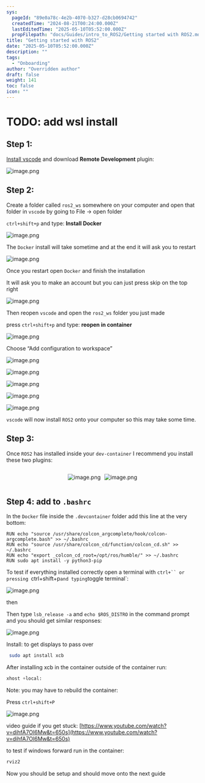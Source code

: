 ```yaml
---
sys:
  pageId: "89e0a78c-4e2b-4070-b327-d28cb0694742"
  createdTime: "2024-08-21T00:24:00.000Z"
  lastEditedTime: "2025-05-10T05:52:00.000Z"
  propFilepath: "docs/Guides/intro_to_ROS2/Getting started with ROS2.md"
title: "Getting started with ROS2"
date: "2025-05-10T05:52:00.000Z"
description: ""
tags:
  - "Onboarding"
author: "Overridden author"
draft: false
weight: 141
toc: false
icon: ""
---
```


# TODO: add wsl install

## Step 1:

[Install vscode](https://code.visualstudio.com/download) and download **Remote Development** plugin:

![image.png](https://prod-files-secure.s3.us-west-2.amazonaws.com/d518164a-d88e-44d1-a4ee-3adb3bd8bce0/efb52993-1881-4a40-b95e-6f020334f022/image.png?X-Amz-Algorithm=AWS4-HMAC-SHA256&X-Amz-Content-Sha256=UNSIGNED-PAYLOAD&X-Amz-Credential=ASIAZI2LB466VJMHYYKH%2F20250526%2Fus-west-2%2Fs3%2Faws4_request&X-Amz-Date=20250526T023903Z&X-Amz-Expires=3600&X-Amz-Security-Token=IQoJb3JpZ2luX2VjEHMaCXVzLXdlc3QtMiJHMEUCIGrhwH5N%2F1HXVRuKei7i9KPGfOu3SuX8Qrq7lHmn8E6kAiEA%2FUbUAkaJcqEFOxkD%2B3bLkHGFaIBdDOQoWmCwhgU2QKUq%2FwMIOxAAGgw2Mzc0MjMxODM4MDUiDD5zubl2ZEkWPqUSaSrcA%2F9Z%2FIzfDPKZX9qgfiEO6BwUxz1LBkxmeQN1eEUwzo%2FVk5MK9i9bgKOUjAxBCzSIGW4VYYZbvUvH9qGPS7F4Ng50C2P5bRyuBlujCQqha3qDb2vnxXGANqTZ37RhNI7SZ9IeEAXV%2Fsav1mlGQO6IG6zbQffH6z661daBD03YEVJUxQA3QGlKYuNjLnzkqg4lBkD2KWV5YOX1LGgSYF%2BBkBJHyhJJQRxXZM6YZ3rwMCGKoj0fr7QD4hDH5LODcyg4vvYQaBnbOPiHy4vkZbNpeSW%2F1%2FhDqaVFbEyCBseBPYJQ%2B27gAWkS9x%2F2D0FAAaElTnIYuERJjWo2F08zYzKMJngyWk5ugxlLS3NZNtJQ9tr5F9aV6azMTmpH26v5Qz%2FHHvtSP0uQkKVjp55mL%2B2n0Ve%2Fyzh8olxZuCSpvdQuBwbCjnHt0w1IhVdr6RJHcAqnkcUFXcv8yxpr3v3Z%2FnGDWKqpKV14q1tO2ZxJuxgtJ4WF7ZfcEfOL%2F4ifh5sCQni1PXJhM2a4FXplM5eAO9ethzzbeb1LhIsD6UuNzCsL9p07m%2BLyNYAuqf1k3CtxHHdMvpM42eQDmkguf14pcYE6pEJbm5bQdJ9R4WuY72y3i124CY5TWxg6HTEc6cXrMOyez8EGOqUBi4qle0Tlv7FjDQv2yiexbRWdBniO4%2Bs73SJz%2BgcYOu9i8Gqnry6p43B2mhgmXKolZeDF3dxpCpBE03ICpUxFGU%2BasXCozUaGqkSGzSm2h63GIvAgQtTQtvz9lJyyiI85gqOPBfkcPu9YfSQVreXrcDPHxau4xfdpiNowbO7ABAhknQSFmIfBKc%2Bkdy2VeAar400RpPp4u68XF%2B1UuU%2B8Oov9FPBM&X-Amz-Signature=20e160d103b8ae4aa5d43c168460bc1b9f3d7df15bad8c4da745a2e916e78d22&X-Amz-SignedHeaders=host&x-id=GetObject)

## Step 2:

Create a folder called `ros2_ws` somewhere on your computer and open that folder in `vscode` by going to File → open folder 

`ctrl+shift+p` and type: **Install Docker**

![image.png](https://prod-files-secure.s3.us-west-2.amazonaws.com/d518164a-d88e-44d1-a4ee-3adb3bd8bce0/2269dc0e-1cd5-47ff-bceb-c04ad9b2eab0/image.png?X-Amz-Algorithm=AWS4-HMAC-SHA256&X-Amz-Content-Sha256=UNSIGNED-PAYLOAD&X-Amz-Credential=ASIAZI2LB466VJMHYYKH%2F20250526%2Fus-west-2%2Fs3%2Faws4_request&X-Amz-Date=20250526T023903Z&X-Amz-Expires=3600&X-Amz-Security-Token=IQoJb3JpZ2luX2VjEHMaCXVzLXdlc3QtMiJHMEUCIGrhwH5N%2F1HXVRuKei7i9KPGfOu3SuX8Qrq7lHmn8E6kAiEA%2FUbUAkaJcqEFOxkD%2B3bLkHGFaIBdDOQoWmCwhgU2QKUq%2FwMIOxAAGgw2Mzc0MjMxODM4MDUiDD5zubl2ZEkWPqUSaSrcA%2F9Z%2FIzfDPKZX9qgfiEO6BwUxz1LBkxmeQN1eEUwzo%2FVk5MK9i9bgKOUjAxBCzSIGW4VYYZbvUvH9qGPS7F4Ng50C2P5bRyuBlujCQqha3qDb2vnxXGANqTZ37RhNI7SZ9IeEAXV%2Fsav1mlGQO6IG6zbQffH6z661daBD03YEVJUxQA3QGlKYuNjLnzkqg4lBkD2KWV5YOX1LGgSYF%2BBkBJHyhJJQRxXZM6YZ3rwMCGKoj0fr7QD4hDH5LODcyg4vvYQaBnbOPiHy4vkZbNpeSW%2F1%2FhDqaVFbEyCBseBPYJQ%2B27gAWkS9x%2F2D0FAAaElTnIYuERJjWo2F08zYzKMJngyWk5ugxlLS3NZNtJQ9tr5F9aV6azMTmpH26v5Qz%2FHHvtSP0uQkKVjp55mL%2B2n0Ve%2Fyzh8olxZuCSpvdQuBwbCjnHt0w1IhVdr6RJHcAqnkcUFXcv8yxpr3v3Z%2FnGDWKqpKV14q1tO2ZxJuxgtJ4WF7ZfcEfOL%2F4ifh5sCQni1PXJhM2a4FXplM5eAO9ethzzbeb1LhIsD6UuNzCsL9p07m%2BLyNYAuqf1k3CtxHHdMvpM42eQDmkguf14pcYE6pEJbm5bQdJ9R4WuY72y3i124CY5TWxg6HTEc6cXrMOyez8EGOqUBi4qle0Tlv7FjDQv2yiexbRWdBniO4%2Bs73SJz%2BgcYOu9i8Gqnry6p43B2mhgmXKolZeDF3dxpCpBE03ICpUxFGU%2BasXCozUaGqkSGzSm2h63GIvAgQtTQtvz9lJyyiI85gqOPBfkcPu9YfSQVreXrcDPHxau4xfdpiNowbO7ABAhknQSFmIfBKc%2Bkdy2VeAar400RpPp4u68XF%2B1UuU%2B8Oov9FPBM&X-Amz-Signature=17bd71d7b76043e16d3de1695c45ca2631247e5f86ec0f8aef7e2b4f931a261d&X-Amz-SignedHeaders=host&x-id=GetObject)

The `Docker` install will take sometime and at the end it will ask you to restart

![image.png](https://prod-files-secure.s3.us-west-2.amazonaws.com/d518164a-d88e-44d1-a4ee-3adb3bd8bce0/ed233f78-be33-4b1f-b89c-9c346c0e961e/image.png?X-Amz-Algorithm=AWS4-HMAC-SHA256&X-Amz-Content-Sha256=UNSIGNED-PAYLOAD&X-Amz-Credential=ASIAZI2LB466VJMHYYKH%2F20250526%2Fus-west-2%2Fs3%2Faws4_request&X-Amz-Date=20250526T023903Z&X-Amz-Expires=3600&X-Amz-Security-Token=IQoJb3JpZ2luX2VjEHMaCXVzLXdlc3QtMiJHMEUCIGrhwH5N%2F1HXVRuKei7i9KPGfOu3SuX8Qrq7lHmn8E6kAiEA%2FUbUAkaJcqEFOxkD%2B3bLkHGFaIBdDOQoWmCwhgU2QKUq%2FwMIOxAAGgw2Mzc0MjMxODM4MDUiDD5zubl2ZEkWPqUSaSrcA%2F9Z%2FIzfDPKZX9qgfiEO6BwUxz1LBkxmeQN1eEUwzo%2FVk5MK9i9bgKOUjAxBCzSIGW4VYYZbvUvH9qGPS7F4Ng50C2P5bRyuBlujCQqha3qDb2vnxXGANqTZ37RhNI7SZ9IeEAXV%2Fsav1mlGQO6IG6zbQffH6z661daBD03YEVJUxQA3QGlKYuNjLnzkqg4lBkD2KWV5YOX1LGgSYF%2BBkBJHyhJJQRxXZM6YZ3rwMCGKoj0fr7QD4hDH5LODcyg4vvYQaBnbOPiHy4vkZbNpeSW%2F1%2FhDqaVFbEyCBseBPYJQ%2B27gAWkS9x%2F2D0FAAaElTnIYuERJjWo2F08zYzKMJngyWk5ugxlLS3NZNtJQ9tr5F9aV6azMTmpH26v5Qz%2FHHvtSP0uQkKVjp55mL%2B2n0Ve%2Fyzh8olxZuCSpvdQuBwbCjnHt0w1IhVdr6RJHcAqnkcUFXcv8yxpr3v3Z%2FnGDWKqpKV14q1tO2ZxJuxgtJ4WF7ZfcEfOL%2F4ifh5sCQni1PXJhM2a4FXplM5eAO9ethzzbeb1LhIsD6UuNzCsL9p07m%2BLyNYAuqf1k3CtxHHdMvpM42eQDmkguf14pcYE6pEJbm5bQdJ9R4WuY72y3i124CY5TWxg6HTEc6cXrMOyez8EGOqUBi4qle0Tlv7FjDQv2yiexbRWdBniO4%2Bs73SJz%2BgcYOu9i8Gqnry6p43B2mhgmXKolZeDF3dxpCpBE03ICpUxFGU%2BasXCozUaGqkSGzSm2h63GIvAgQtTQtvz9lJyyiI85gqOPBfkcPu9YfSQVreXrcDPHxau4xfdpiNowbO7ABAhknQSFmIfBKc%2Bkdy2VeAar400RpPp4u68XF%2B1UuU%2B8Oov9FPBM&X-Amz-Signature=257309637c0866c0bcb203ce802b156571ad51434c26973b863bc850a9179fad&X-Amz-SignedHeaders=host&x-id=GetObject)

Once you restart open `Docker` and finish the installation

It will ask you to make an account but you can just press skip on the top right

![image.png](https://prod-files-secure.s3.us-west-2.amazonaws.com/d518164a-d88e-44d1-a4ee-3adb3bd8bce0/21010ad9-1659-4fd9-9f59-9932a09b2a3d/image.png?X-Amz-Algorithm=AWS4-HMAC-SHA256&X-Amz-Content-Sha256=UNSIGNED-PAYLOAD&X-Amz-Credential=ASIAZI2LB466VJMHYYKH%2F20250526%2Fus-west-2%2Fs3%2Faws4_request&X-Amz-Date=20250526T023903Z&X-Amz-Expires=3600&X-Amz-Security-Token=IQoJb3JpZ2luX2VjEHMaCXVzLXdlc3QtMiJHMEUCIGrhwH5N%2F1HXVRuKei7i9KPGfOu3SuX8Qrq7lHmn8E6kAiEA%2FUbUAkaJcqEFOxkD%2B3bLkHGFaIBdDOQoWmCwhgU2QKUq%2FwMIOxAAGgw2Mzc0MjMxODM4MDUiDD5zubl2ZEkWPqUSaSrcA%2F9Z%2FIzfDPKZX9qgfiEO6BwUxz1LBkxmeQN1eEUwzo%2FVk5MK9i9bgKOUjAxBCzSIGW4VYYZbvUvH9qGPS7F4Ng50C2P5bRyuBlujCQqha3qDb2vnxXGANqTZ37RhNI7SZ9IeEAXV%2Fsav1mlGQO6IG6zbQffH6z661daBD03YEVJUxQA3QGlKYuNjLnzkqg4lBkD2KWV5YOX1LGgSYF%2BBkBJHyhJJQRxXZM6YZ3rwMCGKoj0fr7QD4hDH5LODcyg4vvYQaBnbOPiHy4vkZbNpeSW%2F1%2FhDqaVFbEyCBseBPYJQ%2B27gAWkS9x%2F2D0FAAaElTnIYuERJjWo2F08zYzKMJngyWk5ugxlLS3NZNtJQ9tr5F9aV6azMTmpH26v5Qz%2FHHvtSP0uQkKVjp55mL%2B2n0Ve%2Fyzh8olxZuCSpvdQuBwbCjnHt0w1IhVdr6RJHcAqnkcUFXcv8yxpr3v3Z%2FnGDWKqpKV14q1tO2ZxJuxgtJ4WF7ZfcEfOL%2F4ifh5sCQni1PXJhM2a4FXplM5eAO9ethzzbeb1LhIsD6UuNzCsL9p07m%2BLyNYAuqf1k3CtxHHdMvpM42eQDmkguf14pcYE6pEJbm5bQdJ9R4WuY72y3i124CY5TWxg6HTEc6cXrMOyez8EGOqUBi4qle0Tlv7FjDQv2yiexbRWdBniO4%2Bs73SJz%2BgcYOu9i8Gqnry6p43B2mhgmXKolZeDF3dxpCpBE03ICpUxFGU%2BasXCozUaGqkSGzSm2h63GIvAgQtTQtvz9lJyyiI85gqOPBfkcPu9YfSQVreXrcDPHxau4xfdpiNowbO7ABAhknQSFmIfBKc%2Bkdy2VeAar400RpPp4u68XF%2B1UuU%2B8Oov9FPBM&X-Amz-Signature=65765f920b5550775137d339a45d8cc11ffcaf03171e83cc862f8a6d47b4d7ad&X-Amz-SignedHeaders=host&x-id=GetObject)

Then reopen `vscode` and open the `ros2_ws` folder you just made

press `ctrl+shift+p` and type: **reopen in container**

![image.png](https://prod-files-secure.s3.us-west-2.amazonaws.com/d518164a-d88e-44d1-a4ee-3adb3bd8bce0/4e93b8c2-41ad-488c-8095-c74205196118/image.png?X-Amz-Algorithm=AWS4-HMAC-SHA256&X-Amz-Content-Sha256=UNSIGNED-PAYLOAD&X-Amz-Credential=ASIAZI2LB466VJMHYYKH%2F20250526%2Fus-west-2%2Fs3%2Faws4_request&X-Amz-Date=20250526T023903Z&X-Amz-Expires=3600&X-Amz-Security-Token=IQoJb3JpZ2luX2VjEHMaCXVzLXdlc3QtMiJHMEUCIGrhwH5N%2F1HXVRuKei7i9KPGfOu3SuX8Qrq7lHmn8E6kAiEA%2FUbUAkaJcqEFOxkD%2B3bLkHGFaIBdDOQoWmCwhgU2QKUq%2FwMIOxAAGgw2Mzc0MjMxODM4MDUiDD5zubl2ZEkWPqUSaSrcA%2F9Z%2FIzfDPKZX9qgfiEO6BwUxz1LBkxmeQN1eEUwzo%2FVk5MK9i9bgKOUjAxBCzSIGW4VYYZbvUvH9qGPS7F4Ng50C2P5bRyuBlujCQqha3qDb2vnxXGANqTZ37RhNI7SZ9IeEAXV%2Fsav1mlGQO6IG6zbQffH6z661daBD03YEVJUxQA3QGlKYuNjLnzkqg4lBkD2KWV5YOX1LGgSYF%2BBkBJHyhJJQRxXZM6YZ3rwMCGKoj0fr7QD4hDH5LODcyg4vvYQaBnbOPiHy4vkZbNpeSW%2F1%2FhDqaVFbEyCBseBPYJQ%2B27gAWkS9x%2F2D0FAAaElTnIYuERJjWo2F08zYzKMJngyWk5ugxlLS3NZNtJQ9tr5F9aV6azMTmpH26v5Qz%2FHHvtSP0uQkKVjp55mL%2B2n0Ve%2Fyzh8olxZuCSpvdQuBwbCjnHt0w1IhVdr6RJHcAqnkcUFXcv8yxpr3v3Z%2FnGDWKqpKV14q1tO2ZxJuxgtJ4WF7ZfcEfOL%2F4ifh5sCQni1PXJhM2a4FXplM5eAO9ethzzbeb1LhIsD6UuNzCsL9p07m%2BLyNYAuqf1k3CtxHHdMvpM42eQDmkguf14pcYE6pEJbm5bQdJ9R4WuY72y3i124CY5TWxg6HTEc6cXrMOyez8EGOqUBi4qle0Tlv7FjDQv2yiexbRWdBniO4%2Bs73SJz%2BgcYOu9i8Gqnry6p43B2mhgmXKolZeDF3dxpCpBE03ICpUxFGU%2BasXCozUaGqkSGzSm2h63GIvAgQtTQtvz9lJyyiI85gqOPBfkcPu9YfSQVreXrcDPHxau4xfdpiNowbO7ABAhknQSFmIfBKc%2Bkdy2VeAar400RpPp4u68XF%2B1UuU%2B8Oov9FPBM&X-Amz-Signature=e715d896603878d68c9267dee541ae525c673615337a4cfec3955294014ee5d8&X-Amz-SignedHeaders=host&x-id=GetObject)

Choose “Add configuration to workspace”

![image.png](https://prod-files-secure.s3.us-west-2.amazonaws.com/d518164a-d88e-44d1-a4ee-3adb3bd8bce0/9560b282-5060-4989-ba37-97e7b2c22476/image.png?X-Amz-Algorithm=AWS4-HMAC-SHA256&X-Amz-Content-Sha256=UNSIGNED-PAYLOAD&X-Amz-Credential=ASIAZI2LB466VJMHYYKH%2F20250526%2Fus-west-2%2Fs3%2Faws4_request&X-Amz-Date=20250526T023903Z&X-Amz-Expires=3600&X-Amz-Security-Token=IQoJb3JpZ2luX2VjEHMaCXVzLXdlc3QtMiJHMEUCIGrhwH5N%2F1HXVRuKei7i9KPGfOu3SuX8Qrq7lHmn8E6kAiEA%2FUbUAkaJcqEFOxkD%2B3bLkHGFaIBdDOQoWmCwhgU2QKUq%2FwMIOxAAGgw2Mzc0MjMxODM4MDUiDD5zubl2ZEkWPqUSaSrcA%2F9Z%2FIzfDPKZX9qgfiEO6BwUxz1LBkxmeQN1eEUwzo%2FVk5MK9i9bgKOUjAxBCzSIGW4VYYZbvUvH9qGPS7F4Ng50C2P5bRyuBlujCQqha3qDb2vnxXGANqTZ37RhNI7SZ9IeEAXV%2Fsav1mlGQO6IG6zbQffH6z661daBD03YEVJUxQA3QGlKYuNjLnzkqg4lBkD2KWV5YOX1LGgSYF%2BBkBJHyhJJQRxXZM6YZ3rwMCGKoj0fr7QD4hDH5LODcyg4vvYQaBnbOPiHy4vkZbNpeSW%2F1%2FhDqaVFbEyCBseBPYJQ%2B27gAWkS9x%2F2D0FAAaElTnIYuERJjWo2F08zYzKMJngyWk5ugxlLS3NZNtJQ9tr5F9aV6azMTmpH26v5Qz%2FHHvtSP0uQkKVjp55mL%2B2n0Ve%2Fyzh8olxZuCSpvdQuBwbCjnHt0w1IhVdr6RJHcAqnkcUFXcv8yxpr3v3Z%2FnGDWKqpKV14q1tO2ZxJuxgtJ4WF7ZfcEfOL%2F4ifh5sCQni1PXJhM2a4FXplM5eAO9ethzzbeb1LhIsD6UuNzCsL9p07m%2BLyNYAuqf1k3CtxHHdMvpM42eQDmkguf14pcYE6pEJbm5bQdJ9R4WuY72y3i124CY5TWxg6HTEc6cXrMOyez8EGOqUBi4qle0Tlv7FjDQv2yiexbRWdBniO4%2Bs73SJz%2BgcYOu9i8Gqnry6p43B2mhgmXKolZeDF3dxpCpBE03ICpUxFGU%2BasXCozUaGqkSGzSm2h63GIvAgQtTQtvz9lJyyiI85gqOPBfkcPu9YfSQVreXrcDPHxau4xfdpiNowbO7ABAhknQSFmIfBKc%2Bkdy2VeAar400RpPp4u68XF%2B1UuU%2B8Oov9FPBM&X-Amz-Signature=fd0bffa87d4497e078a3230a30f598f950a9f0a94f29f964b00b687cff3e598f&X-Amz-SignedHeaders=host&x-id=GetObject)

![image.png](https://prod-files-secure.s3.us-west-2.amazonaws.com/d518164a-d88e-44d1-a4ee-3adb3bd8bce0/2ee63f81-886b-48e8-a553-dc6e5eac99e4/image.png?X-Amz-Algorithm=AWS4-HMAC-SHA256&X-Amz-Content-Sha256=UNSIGNED-PAYLOAD&X-Amz-Credential=ASIAZI2LB466VJMHYYKH%2F20250526%2Fus-west-2%2Fs3%2Faws4_request&X-Amz-Date=20250526T023903Z&X-Amz-Expires=3600&X-Amz-Security-Token=IQoJb3JpZ2luX2VjEHMaCXVzLXdlc3QtMiJHMEUCIGrhwH5N%2F1HXVRuKei7i9KPGfOu3SuX8Qrq7lHmn8E6kAiEA%2FUbUAkaJcqEFOxkD%2B3bLkHGFaIBdDOQoWmCwhgU2QKUq%2FwMIOxAAGgw2Mzc0MjMxODM4MDUiDD5zubl2ZEkWPqUSaSrcA%2F9Z%2FIzfDPKZX9qgfiEO6BwUxz1LBkxmeQN1eEUwzo%2FVk5MK9i9bgKOUjAxBCzSIGW4VYYZbvUvH9qGPS7F4Ng50C2P5bRyuBlujCQqha3qDb2vnxXGANqTZ37RhNI7SZ9IeEAXV%2Fsav1mlGQO6IG6zbQffH6z661daBD03YEVJUxQA3QGlKYuNjLnzkqg4lBkD2KWV5YOX1LGgSYF%2BBkBJHyhJJQRxXZM6YZ3rwMCGKoj0fr7QD4hDH5LODcyg4vvYQaBnbOPiHy4vkZbNpeSW%2F1%2FhDqaVFbEyCBseBPYJQ%2B27gAWkS9x%2F2D0FAAaElTnIYuERJjWo2F08zYzKMJngyWk5ugxlLS3NZNtJQ9tr5F9aV6azMTmpH26v5Qz%2FHHvtSP0uQkKVjp55mL%2B2n0Ve%2Fyzh8olxZuCSpvdQuBwbCjnHt0w1IhVdr6RJHcAqnkcUFXcv8yxpr3v3Z%2FnGDWKqpKV14q1tO2ZxJuxgtJ4WF7ZfcEfOL%2F4ifh5sCQni1PXJhM2a4FXplM5eAO9ethzzbeb1LhIsD6UuNzCsL9p07m%2BLyNYAuqf1k3CtxHHdMvpM42eQDmkguf14pcYE6pEJbm5bQdJ9R4WuY72y3i124CY5TWxg6HTEc6cXrMOyez8EGOqUBi4qle0Tlv7FjDQv2yiexbRWdBniO4%2Bs73SJz%2BgcYOu9i8Gqnry6p43B2mhgmXKolZeDF3dxpCpBE03ICpUxFGU%2BasXCozUaGqkSGzSm2h63GIvAgQtTQtvz9lJyyiI85gqOPBfkcPu9YfSQVreXrcDPHxau4xfdpiNowbO7ABAhknQSFmIfBKc%2Bkdy2VeAar400RpPp4u68XF%2B1UuU%2B8Oov9FPBM&X-Amz-Signature=fcc130fd72fe58958efe6a72f4690b50e200c65e9a4d144db8b5bcf3a41cc44c&X-Amz-SignedHeaders=host&x-id=GetObject)

![image.png](https://prod-files-secure.s3.us-west-2.amazonaws.com/d518164a-d88e-44d1-a4ee-3adb3bd8bce0/ae1580b2-b048-407e-aed9-b584224a7a04/image.png?X-Amz-Algorithm=AWS4-HMAC-SHA256&X-Amz-Content-Sha256=UNSIGNED-PAYLOAD&X-Amz-Credential=ASIAZI2LB466VJMHYYKH%2F20250526%2Fus-west-2%2Fs3%2Faws4_request&X-Amz-Date=20250526T023903Z&X-Amz-Expires=3600&X-Amz-Security-Token=IQoJb3JpZ2luX2VjEHMaCXVzLXdlc3QtMiJHMEUCIGrhwH5N%2F1HXVRuKei7i9KPGfOu3SuX8Qrq7lHmn8E6kAiEA%2FUbUAkaJcqEFOxkD%2B3bLkHGFaIBdDOQoWmCwhgU2QKUq%2FwMIOxAAGgw2Mzc0MjMxODM4MDUiDD5zubl2ZEkWPqUSaSrcA%2F9Z%2FIzfDPKZX9qgfiEO6BwUxz1LBkxmeQN1eEUwzo%2FVk5MK9i9bgKOUjAxBCzSIGW4VYYZbvUvH9qGPS7F4Ng50C2P5bRyuBlujCQqha3qDb2vnxXGANqTZ37RhNI7SZ9IeEAXV%2Fsav1mlGQO6IG6zbQffH6z661daBD03YEVJUxQA3QGlKYuNjLnzkqg4lBkD2KWV5YOX1LGgSYF%2BBkBJHyhJJQRxXZM6YZ3rwMCGKoj0fr7QD4hDH5LODcyg4vvYQaBnbOPiHy4vkZbNpeSW%2F1%2FhDqaVFbEyCBseBPYJQ%2B27gAWkS9x%2F2D0FAAaElTnIYuERJjWo2F08zYzKMJngyWk5ugxlLS3NZNtJQ9tr5F9aV6azMTmpH26v5Qz%2FHHvtSP0uQkKVjp55mL%2B2n0Ve%2Fyzh8olxZuCSpvdQuBwbCjnHt0w1IhVdr6RJHcAqnkcUFXcv8yxpr3v3Z%2FnGDWKqpKV14q1tO2ZxJuxgtJ4WF7ZfcEfOL%2F4ifh5sCQni1PXJhM2a4FXplM5eAO9ethzzbeb1LhIsD6UuNzCsL9p07m%2BLyNYAuqf1k3CtxHHdMvpM42eQDmkguf14pcYE6pEJbm5bQdJ9R4WuY72y3i124CY5TWxg6HTEc6cXrMOyez8EGOqUBi4qle0Tlv7FjDQv2yiexbRWdBniO4%2Bs73SJz%2BgcYOu9i8Gqnry6p43B2mhgmXKolZeDF3dxpCpBE03ICpUxFGU%2BasXCozUaGqkSGzSm2h63GIvAgQtTQtvz9lJyyiI85gqOPBfkcPu9YfSQVreXrcDPHxau4xfdpiNowbO7ABAhknQSFmIfBKc%2Bkdy2VeAar400RpPp4u68XF%2B1UuU%2B8Oov9FPBM&X-Amz-Signature=8a30e5bf856c4954e42f48c9b393ce046237e905cae017caedec7a3f329e8256&X-Amz-SignedHeaders=host&x-id=GetObject)

![image.png](https://prod-files-secure.s3.us-west-2.amazonaws.com/d518164a-d88e-44d1-a4ee-3adb3bd8bce0/53255b28-f75e-430f-b9e3-c0ac8577e42b/image.png?X-Amz-Algorithm=AWS4-HMAC-SHA256&X-Amz-Content-Sha256=UNSIGNED-PAYLOAD&X-Amz-Credential=ASIAZI2LB466VJMHYYKH%2F20250526%2Fus-west-2%2Fs3%2Faws4_request&X-Amz-Date=20250526T023903Z&X-Amz-Expires=3600&X-Amz-Security-Token=IQoJb3JpZ2luX2VjEHMaCXVzLXdlc3QtMiJHMEUCIGrhwH5N%2F1HXVRuKei7i9KPGfOu3SuX8Qrq7lHmn8E6kAiEA%2FUbUAkaJcqEFOxkD%2B3bLkHGFaIBdDOQoWmCwhgU2QKUq%2FwMIOxAAGgw2Mzc0MjMxODM4MDUiDD5zubl2ZEkWPqUSaSrcA%2F9Z%2FIzfDPKZX9qgfiEO6BwUxz1LBkxmeQN1eEUwzo%2FVk5MK9i9bgKOUjAxBCzSIGW4VYYZbvUvH9qGPS7F4Ng50C2P5bRyuBlujCQqha3qDb2vnxXGANqTZ37RhNI7SZ9IeEAXV%2Fsav1mlGQO6IG6zbQffH6z661daBD03YEVJUxQA3QGlKYuNjLnzkqg4lBkD2KWV5YOX1LGgSYF%2BBkBJHyhJJQRxXZM6YZ3rwMCGKoj0fr7QD4hDH5LODcyg4vvYQaBnbOPiHy4vkZbNpeSW%2F1%2FhDqaVFbEyCBseBPYJQ%2B27gAWkS9x%2F2D0FAAaElTnIYuERJjWo2F08zYzKMJngyWk5ugxlLS3NZNtJQ9tr5F9aV6azMTmpH26v5Qz%2FHHvtSP0uQkKVjp55mL%2B2n0Ve%2Fyzh8olxZuCSpvdQuBwbCjnHt0w1IhVdr6RJHcAqnkcUFXcv8yxpr3v3Z%2FnGDWKqpKV14q1tO2ZxJuxgtJ4WF7ZfcEfOL%2F4ifh5sCQni1PXJhM2a4FXplM5eAO9ethzzbeb1LhIsD6UuNzCsL9p07m%2BLyNYAuqf1k3CtxHHdMvpM42eQDmkguf14pcYE6pEJbm5bQdJ9R4WuY72y3i124CY5TWxg6HTEc6cXrMOyez8EGOqUBi4qle0Tlv7FjDQv2yiexbRWdBniO4%2Bs73SJz%2BgcYOu9i8Gqnry6p43B2mhgmXKolZeDF3dxpCpBE03ICpUxFGU%2BasXCozUaGqkSGzSm2h63GIvAgQtTQtvz9lJyyiI85gqOPBfkcPu9YfSQVreXrcDPHxau4xfdpiNowbO7ABAhknQSFmIfBKc%2Bkdy2VeAar400RpPp4u68XF%2B1UuU%2B8Oov9FPBM&X-Amz-Signature=85a650248f86d17a4c5aacb4ce7edb555e4e0de8b525e75e6a8f9ac157d5468f&X-Amz-SignedHeaders=host&x-id=GetObject)

![image.png](https://prod-files-secure.s3.us-west-2.amazonaws.com/d518164a-d88e-44d1-a4ee-3adb3bd8bce0/7c562767-5af9-4ffb-97d1-327bcdf4ee00/image.png?X-Amz-Algorithm=AWS4-HMAC-SHA256&X-Amz-Content-Sha256=UNSIGNED-PAYLOAD&X-Amz-Credential=ASIAZI2LB466VJMHYYKH%2F20250526%2Fus-west-2%2Fs3%2Faws4_request&X-Amz-Date=20250526T023903Z&X-Amz-Expires=3600&X-Amz-Security-Token=IQoJb3JpZ2luX2VjEHMaCXVzLXdlc3QtMiJHMEUCIGrhwH5N%2F1HXVRuKei7i9KPGfOu3SuX8Qrq7lHmn8E6kAiEA%2FUbUAkaJcqEFOxkD%2B3bLkHGFaIBdDOQoWmCwhgU2QKUq%2FwMIOxAAGgw2Mzc0MjMxODM4MDUiDD5zubl2ZEkWPqUSaSrcA%2F9Z%2FIzfDPKZX9qgfiEO6BwUxz1LBkxmeQN1eEUwzo%2FVk5MK9i9bgKOUjAxBCzSIGW4VYYZbvUvH9qGPS7F4Ng50C2P5bRyuBlujCQqha3qDb2vnxXGANqTZ37RhNI7SZ9IeEAXV%2Fsav1mlGQO6IG6zbQffH6z661daBD03YEVJUxQA3QGlKYuNjLnzkqg4lBkD2KWV5YOX1LGgSYF%2BBkBJHyhJJQRxXZM6YZ3rwMCGKoj0fr7QD4hDH5LODcyg4vvYQaBnbOPiHy4vkZbNpeSW%2F1%2FhDqaVFbEyCBseBPYJQ%2B27gAWkS9x%2F2D0FAAaElTnIYuERJjWo2F08zYzKMJngyWk5ugxlLS3NZNtJQ9tr5F9aV6azMTmpH26v5Qz%2FHHvtSP0uQkKVjp55mL%2B2n0Ve%2Fyzh8olxZuCSpvdQuBwbCjnHt0w1IhVdr6RJHcAqnkcUFXcv8yxpr3v3Z%2FnGDWKqpKV14q1tO2ZxJuxgtJ4WF7ZfcEfOL%2F4ifh5sCQni1PXJhM2a4FXplM5eAO9ethzzbeb1LhIsD6UuNzCsL9p07m%2BLyNYAuqf1k3CtxHHdMvpM42eQDmkguf14pcYE6pEJbm5bQdJ9R4WuY72y3i124CY5TWxg6HTEc6cXrMOyez8EGOqUBi4qle0Tlv7FjDQv2yiexbRWdBniO4%2Bs73SJz%2BgcYOu9i8Gqnry6p43B2mhgmXKolZeDF3dxpCpBE03ICpUxFGU%2BasXCozUaGqkSGzSm2h63GIvAgQtTQtvz9lJyyiI85gqOPBfkcPu9YfSQVreXrcDPHxau4xfdpiNowbO7ABAhknQSFmIfBKc%2Bkdy2VeAar400RpPp4u68XF%2B1UuU%2B8Oov9FPBM&X-Amz-Signature=3796dec4f63570fbbaf0041bb0435731b86becb0e01322fa39e165db7140dc2f&X-Amz-SignedHeaders=host&x-id=GetObject)

`vscode` will now install `ROS2` onto your computer so this may take some time.

## Step 3:

Once `ROS2` has installed inside your `dev-container` I recommend you install these two plugins:

<div style="display: flex;flex-direction: row; column-gap:10px; max-width: 630px;justify-content: center;">
<div>

![image.png](https://prod-files-secure.s3.us-west-2.amazonaws.com/d518164a-d88e-44d1-a4ee-3adb3bd8bce0/3fc3d550-5a54-4ba1-ba6b-faa01cdb7369/image.png?X-Amz-Algorithm=AWS4-HMAC-SHA256&X-Amz-Content-Sha256=UNSIGNED-PAYLOAD&X-Amz-Credential=ASIAZI2LB4663WWEDPM2%2F20250526%2Fus-west-2%2Fs3%2Faws4_request&X-Amz-Date=20250526T023908Z&X-Amz-Expires=3600&X-Amz-Security-Token=IQoJb3JpZ2luX2VjEHIaCXVzLXdlc3QtMiJHMEUCIQDGTuUnUYM2R%2BVlGKdvZwaIkIIlGx2yw%2F9drOg9veGfDgIgCM9iLaJ1SSl0Bqg7ugQEu9yMgmTFdJNMP2mkwbmeI78q%2FwMIOxAAGgw2Mzc0MjMxODM4MDUiDEYZlBamri6c%2FP6hkSrcA8Zh94TRGhAtBHsKQvUUSVPzk5RSRIJqaK%2FsFLNV4LKQrQ2E0eIbcU498T%2BNEGgeMi32AEPOm7syVNvHBwzYsuahQ%2BNgMW2HHvTNsbny7w%2FTbnWJpVPPHWPxForMz1jPjpyTCIFqouLhP6glq66ByaXhdrsT%2FA9TPcId6Ngbee5mIYTsQmibkZumGk6vmb4eLBMCjhYEFLLqS%2Bk%2F1ZDZub5SuMI3O27e2E4hAUvcxZLIXcOanfiZvXbkU%2FpnPCKETEtCE0T%2F5RWpGY41uoY%2BDjp3TkIdGEpfW5%2BSEVJginD1P2WFgTWXMbmKicRsOEAQnrO9RQzIh%2BcyZSmOQzD9iy%2BBjKF8VjCpJmk529lsWm1IXFU32Uy8op9p1EEjAdC7oJ2oNVSPy1THjKqDzKM2QHkSYvX%2BaM4%2FGdCsJPBKFFyN98bWs9OG4y%2BqqOprxkJLrE9TKn79JApgVTl7SsdnjlEIKJeXyX4Xh9tndAw8UcttYpjAHXQt%2BxqLxBwg9sWZsdBGuwWkELQIgkcDHtgh%2BrBGhf08yJXwSELBgNW3HaF%2BFWdNuTKJ8MbTxDWkalNGq1KtDyQK1xZVi%2FQP%2B21njCtM8w3ADnSaXKyhJjh9UFUHQGZIeqonY5fXRY%2BtMLmez8EGOqUB%2BeunY3aJZn5W1LpKeR0CnAKJ3bTV2mN4a%2B5%2B%2BrbDrLSQKOcwaVSK1WipfbverC7m%2F9SQDC0y8EN0w6WuMa809J2RD4BVLNx3rfpuBjUTiqs%2B2B37sGos%2FK7QpfPZj4%2FclLDqFoKJZV6R2C7iqrW1bjqOxWwmlsCDPxVppGeOxeO931Fw06DASgrL1QemDfRDHiJiOYg3ZO2YuSO%2FOyhfDblYIyZX&X-Amz-Signature=9698f1b6f8bb5588e1f51b46899af48a707553795d3bf3649dbb5d7922442eb6&X-Amz-SignedHeaders=host&x-id=GetObject)

</div>
<div>

![image.png](https://prod-files-secure.s3.us-west-2.amazonaws.com/d518164a-d88e-44d1-a4ee-3adb3bd8bce0/d994cc66-13c2-4093-a5a3-f84cf4601a82/image.png?X-Amz-Algorithm=AWS4-HMAC-SHA256&X-Amz-Content-Sha256=UNSIGNED-PAYLOAD&X-Amz-Credential=ASIAZI2LB466U4KA6P3Z%2F20250526%2Fus-west-2%2Fs3%2Faws4_request&X-Amz-Date=20250526T023909Z&X-Amz-Expires=3600&X-Amz-Security-Token=IQoJb3JpZ2luX2VjEHMaCXVzLXdlc3QtMiJHMEUCIQDhxB7iyNEh8tWlsQtT8AO4cu8EkaPOfJvf2cpThsFePgIgdzIcEh4nkntSSB0d06wKqJyLi1EbFH3lJn07pRta4joq%2FwMIOxAAGgw2Mzc0MjMxODM4MDUiDCig6YWkPVR16oL8gircA2BgOjViRKPlQsW1ZMKrQSEieqLUSKwK1Dftbg%2B24lhfVzeJ7lAF3RBdQSqlJ4T%2BlPCo7lAhT1lvcLEqZ32oibbsYjAA0j7M%2FoBvpa8DJ9mqc6a5GxDKgdt9sLMtdfmMK3o4aUsOEDru%2FmyhebgHsd7dX0WVO6poZKYL4S9VGdk4WiPxTUXnBLvrYE1GNkUn17zdKFzFkhqXedbfByiwVZQDuUzqe1bdyRaJnXzRxL4LZfWG6oQ0G%2FNnDdFQ9qptx4HSZ2FtNJ0rjFW7hDM%2F0NAjkQxhxwGYwjV7TkVaESpWkkbEFAvIcb%2FYCIGj4Z5tHMgO4YbmQpqZw5yztLrmrP3Dj3G0l%2F%2Fynyg0ab3Y7v%2F2oplVUteq7plDlYhWMK2xAEwdJQJtS5WWBJjaTBWCEsBbP0vB82nvnlZatY80hQcWhkuhjbXHDWwtJx3BEXKGKJXesrnm7IN%2BAVKKqkbDZoS%2B2YBbi06eFbXQk7iEdQ5nqL255ezs2dn2VPceKPUcy7ciSPjG2DwuEN%2BlGM6DyQ9UyySUGFJOV6eC4GjesZ4PzP8vegqV0Soee1W3UX%2Fspna1B%2F%2FAcyf5tXVupyTmmaj7LcRdSRcdKoW%2BcPvmjZ%2BTJYyF2WKR4JfJ%2BsydMPqez8EGOqUBfDSn3k0DfomLUGCTfNI7LjXv7Pc4wvuejaDZbcoEhlqhHu2yrnLcRt7Urg7uukQWqPN7vTeyxz%2BdigP8EFC4NGjwLNNcv1O%2Ff06qJSTT01li2H6zZBMw5SAU3y6WbswaDy9qokqnZ1Nkyillukxdf6U0uCzYs9EkymlvqfCfsW3fjIbOH4EGwnZtHhpF5yRro2Um2W63YDi1%2FfMVuj7aXdbeCWrv&X-Amz-Signature=f6420caf9f5b85e73450a3e3c186ea819c73ac124028082e625f5bc3d4cc00f2&X-Amz-SignedHeaders=host&x-id=GetObject)

</div>
</div>

## Step 4: add to `.bashrc`

In the `Docker` file inside the `.devcontainer` folder add this line at the very bottom: 

```docker
RUN echo "source /usr/share/colcon_argcomplete/hook/colcon-argcomplete.bash" >> ~/.bashrc
RUN echo "source /usr/share/colcon_cd/function/colcon_cd.sh" >> ~/.bashrc
RUN echo "export _colcon_cd_root=/opt/ros/humble/" >> ~/.bashrc
RUN sudo apt install -y python3-pip 
```

To test if everything installed correctly open a terminal with `ctrl+`` or pressing `ctrl+shift+p` and typing `toggle terminal`:

![image.png](https://prod-files-secure.s3.us-west-2.amazonaws.com/d518164a-d88e-44d1-a4ee-3adb3bd8bce0/6a4943d8-b04e-4c02-9a58-775f3384d1a5/image.png?X-Amz-Algorithm=AWS4-HMAC-SHA256&X-Amz-Content-Sha256=UNSIGNED-PAYLOAD&X-Amz-Credential=ASIAZI2LB466VJMHYYKH%2F20250526%2Fus-west-2%2Fs3%2Faws4_request&X-Amz-Date=20250526T023903Z&X-Amz-Expires=3600&X-Amz-Security-Token=IQoJb3JpZ2luX2VjEHMaCXVzLXdlc3QtMiJHMEUCIGrhwH5N%2F1HXVRuKei7i9KPGfOu3SuX8Qrq7lHmn8E6kAiEA%2FUbUAkaJcqEFOxkD%2B3bLkHGFaIBdDOQoWmCwhgU2QKUq%2FwMIOxAAGgw2Mzc0MjMxODM4MDUiDD5zubl2ZEkWPqUSaSrcA%2F9Z%2FIzfDPKZX9qgfiEO6BwUxz1LBkxmeQN1eEUwzo%2FVk5MK9i9bgKOUjAxBCzSIGW4VYYZbvUvH9qGPS7F4Ng50C2P5bRyuBlujCQqha3qDb2vnxXGANqTZ37RhNI7SZ9IeEAXV%2Fsav1mlGQO6IG6zbQffH6z661daBD03YEVJUxQA3QGlKYuNjLnzkqg4lBkD2KWV5YOX1LGgSYF%2BBkBJHyhJJQRxXZM6YZ3rwMCGKoj0fr7QD4hDH5LODcyg4vvYQaBnbOPiHy4vkZbNpeSW%2F1%2FhDqaVFbEyCBseBPYJQ%2B27gAWkS9x%2F2D0FAAaElTnIYuERJjWo2F08zYzKMJngyWk5ugxlLS3NZNtJQ9tr5F9aV6azMTmpH26v5Qz%2FHHvtSP0uQkKVjp55mL%2B2n0Ve%2Fyzh8olxZuCSpvdQuBwbCjnHt0w1IhVdr6RJHcAqnkcUFXcv8yxpr3v3Z%2FnGDWKqpKV14q1tO2ZxJuxgtJ4WF7ZfcEfOL%2F4ifh5sCQni1PXJhM2a4FXplM5eAO9ethzzbeb1LhIsD6UuNzCsL9p07m%2BLyNYAuqf1k3CtxHHdMvpM42eQDmkguf14pcYE6pEJbm5bQdJ9R4WuY72y3i124CY5TWxg6HTEc6cXrMOyez8EGOqUBi4qle0Tlv7FjDQv2yiexbRWdBniO4%2Bs73SJz%2BgcYOu9i8Gqnry6p43B2mhgmXKolZeDF3dxpCpBE03ICpUxFGU%2BasXCozUaGqkSGzSm2h63GIvAgQtTQtvz9lJyyiI85gqOPBfkcPu9YfSQVreXrcDPHxau4xfdpiNowbO7ABAhknQSFmIfBKc%2Bkdy2VeAar400RpPp4u68XF%2B1UuU%2B8Oov9FPBM&X-Amz-Signature=227ce8182be77f739a70bac7ae2305ba1ada5bf7fc5ec7686965ca3f61621289&X-Amz-SignedHeaders=host&x-id=GetObject)

then 

Then type `lsb_release -a` and `echo $ROS_DISTRO` in the command prompt and you should get similar responses:

![image.png](https://prod-files-secure.s3.us-west-2.amazonaws.com/d518164a-d88e-44d1-a4ee-3adb3bd8bce0/3e635dec-a805-4e85-8b9e-d000e5b71a4e/image.png?X-Amz-Algorithm=AWS4-HMAC-SHA256&X-Amz-Content-Sha256=UNSIGNED-PAYLOAD&X-Amz-Credential=ASIAZI2LB466VJMHYYKH%2F20250526%2Fus-west-2%2Fs3%2Faws4_request&X-Amz-Date=20250526T023903Z&X-Amz-Expires=3600&X-Amz-Security-Token=IQoJb3JpZ2luX2VjEHMaCXVzLXdlc3QtMiJHMEUCIGrhwH5N%2F1HXVRuKei7i9KPGfOu3SuX8Qrq7lHmn8E6kAiEA%2FUbUAkaJcqEFOxkD%2B3bLkHGFaIBdDOQoWmCwhgU2QKUq%2FwMIOxAAGgw2Mzc0MjMxODM4MDUiDD5zubl2ZEkWPqUSaSrcA%2F9Z%2FIzfDPKZX9qgfiEO6BwUxz1LBkxmeQN1eEUwzo%2FVk5MK9i9bgKOUjAxBCzSIGW4VYYZbvUvH9qGPS7F4Ng50C2P5bRyuBlujCQqha3qDb2vnxXGANqTZ37RhNI7SZ9IeEAXV%2Fsav1mlGQO6IG6zbQffH6z661daBD03YEVJUxQA3QGlKYuNjLnzkqg4lBkD2KWV5YOX1LGgSYF%2BBkBJHyhJJQRxXZM6YZ3rwMCGKoj0fr7QD4hDH5LODcyg4vvYQaBnbOPiHy4vkZbNpeSW%2F1%2FhDqaVFbEyCBseBPYJQ%2B27gAWkS9x%2F2D0FAAaElTnIYuERJjWo2F08zYzKMJngyWk5ugxlLS3NZNtJQ9tr5F9aV6azMTmpH26v5Qz%2FHHvtSP0uQkKVjp55mL%2B2n0Ve%2Fyzh8olxZuCSpvdQuBwbCjnHt0w1IhVdr6RJHcAqnkcUFXcv8yxpr3v3Z%2FnGDWKqpKV14q1tO2ZxJuxgtJ4WF7ZfcEfOL%2F4ifh5sCQni1PXJhM2a4FXplM5eAO9ethzzbeb1LhIsD6UuNzCsL9p07m%2BLyNYAuqf1k3CtxHHdMvpM42eQDmkguf14pcYE6pEJbm5bQdJ9R4WuY72y3i124CY5TWxg6HTEc6cXrMOyez8EGOqUBi4qle0Tlv7FjDQv2yiexbRWdBniO4%2Bs73SJz%2BgcYOu9i8Gqnry6p43B2mhgmXKolZeDF3dxpCpBE03ICpUxFGU%2BasXCozUaGqkSGzSm2h63GIvAgQtTQtvz9lJyyiI85gqOPBfkcPu9YfSQVreXrcDPHxau4xfdpiNowbO7ABAhknQSFmIfBKc%2Bkdy2VeAar400RpPp4u68XF%2B1UuU%2B8Oov9FPBM&X-Amz-Signature=6e51866f55d87a55846ee437c2fc5c0553c6123d7af7b737369779b93e20e963&X-Amz-SignedHeaders=host&x-id=GetObject)

Install:  to get displays to pass over

```bash
 sudo apt install xcb
```

After installing xcb in the container outside of the container run:

```python
xhost +local:
```

Note: you may have to rebuild the container:

Press `ctrl+shift+P`

![image.png](https://prod-files-secure.s3.us-west-2.amazonaws.com/d518164a-d88e-44d1-a4ee-3adb3bd8bce0/6c2be660-2618-4c38-9c26-53554f7a0b7b/image.png?X-Amz-Algorithm=AWS4-HMAC-SHA256&X-Amz-Content-Sha256=UNSIGNED-PAYLOAD&X-Amz-Credential=ASIAZI2LB466VJMHYYKH%2F20250526%2Fus-west-2%2Fs3%2Faws4_request&X-Amz-Date=20250526T023903Z&X-Amz-Expires=3600&X-Amz-Security-Token=IQoJb3JpZ2luX2VjEHMaCXVzLXdlc3QtMiJHMEUCIGrhwH5N%2F1HXVRuKei7i9KPGfOu3SuX8Qrq7lHmn8E6kAiEA%2FUbUAkaJcqEFOxkD%2B3bLkHGFaIBdDOQoWmCwhgU2QKUq%2FwMIOxAAGgw2Mzc0MjMxODM4MDUiDD5zubl2ZEkWPqUSaSrcA%2F9Z%2FIzfDPKZX9qgfiEO6BwUxz1LBkxmeQN1eEUwzo%2FVk5MK9i9bgKOUjAxBCzSIGW4VYYZbvUvH9qGPS7F4Ng50C2P5bRyuBlujCQqha3qDb2vnxXGANqTZ37RhNI7SZ9IeEAXV%2Fsav1mlGQO6IG6zbQffH6z661daBD03YEVJUxQA3QGlKYuNjLnzkqg4lBkD2KWV5YOX1LGgSYF%2BBkBJHyhJJQRxXZM6YZ3rwMCGKoj0fr7QD4hDH5LODcyg4vvYQaBnbOPiHy4vkZbNpeSW%2F1%2FhDqaVFbEyCBseBPYJQ%2B27gAWkS9x%2F2D0FAAaElTnIYuERJjWo2F08zYzKMJngyWk5ugxlLS3NZNtJQ9tr5F9aV6azMTmpH26v5Qz%2FHHvtSP0uQkKVjp55mL%2B2n0Ve%2Fyzh8olxZuCSpvdQuBwbCjnHt0w1IhVdr6RJHcAqnkcUFXcv8yxpr3v3Z%2FnGDWKqpKV14q1tO2ZxJuxgtJ4WF7ZfcEfOL%2F4ifh5sCQni1PXJhM2a4FXplM5eAO9ethzzbeb1LhIsD6UuNzCsL9p07m%2BLyNYAuqf1k3CtxHHdMvpM42eQDmkguf14pcYE6pEJbm5bQdJ9R4WuY72y3i124CY5TWxg6HTEc6cXrMOyez8EGOqUBi4qle0Tlv7FjDQv2yiexbRWdBniO4%2Bs73SJz%2BgcYOu9i8Gqnry6p43B2mhgmXKolZeDF3dxpCpBE03ICpUxFGU%2BasXCozUaGqkSGzSm2h63GIvAgQtTQtvz9lJyyiI85gqOPBfkcPu9YfSQVreXrcDPHxau4xfdpiNowbO7ABAhknQSFmIfBKc%2Bkdy2VeAar400RpPp4u68XF%2B1UuU%2B8Oov9FPBM&X-Amz-Signature=c2d3ffb553934659fb99876a640fb83ac600d2c057efabadb23f672f710e192a&X-Amz-SignedHeaders=host&x-id=GetObject)

video guide if you get stuck: [https://www.youtube.com/watch?v=dihfA7Ol6Mw&t=650s](https://www.youtube.com/watch?v=dihfA7Ol6Mw&t=650s)

to test if windows forward run in the container:

```bash
rviz2
```

Now you should be setup and should move onto the next guide 
